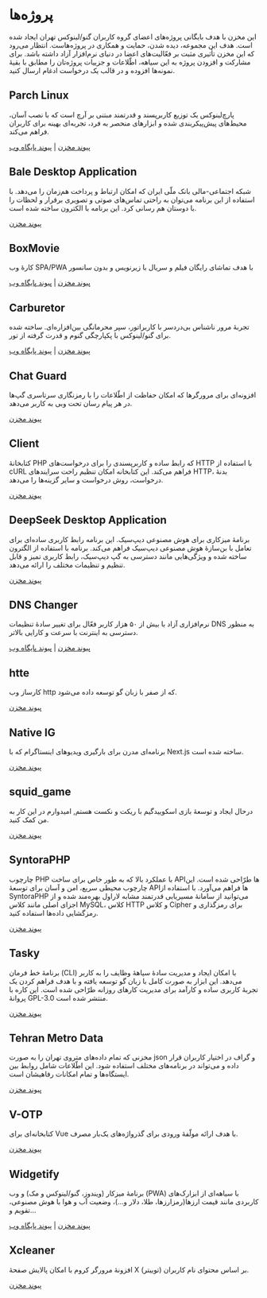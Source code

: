 # پروژه‌ها
این مخزن با هدف بایگانی پروژه‌های اعضای گروه کاربران گنو/لینوکس تهران ایجاد شده است. هدف این مجموعه، دیده شدن، حمایت و همکاری در پروژه‌هاست. انتظار می‌رود که این مخزن تأثیری مثبت بر فعّالیت‌های اعضا در دنیای نرم‌افزار آزاد داشته باشد. برای مشارکت و افزودن پروژه به این سیاهه، اطّلاعات و جزییات پروژه‌تان را مطابق با بقیهٔ نمونه‌ها افزوده و در قالب یک درخواست ادغام ارسال کنید.
## Parch Linux
پارچ‌لینوکس یک توزیع کاربرپسند و قدرتمند مبتنی بر آرچ است که با نصب آسان، محیط‌های پیش‌پیکربندی شده و ابزارهای منحصر به فرد، تجربه‌ای بهینه برای کاربران فراهم می‌کند.

[پیوند مخزن](https://git.parchlinux.com) | [پیوند پایگاه وب](https://parchlinux.com)
## Bale Desktop Application
شبکه اجتماعی-مالی بانک ملّی ایران که امکان ارتباط و پرداخت هم‌زمان را می‌دهد. با استفاده از این برنامه می‌توان به راحتی تماس‌های صوتی و تصویری برقرار و لحظات را با دوستان هم رسانی کرد. این برنامه با الکترون ساخته شده است.

[پیوند مخزن](https://github.com/code3-dev/bale-desktop)
## BoxMovie
کارهٔ وب SPA/PWA با هدف تماشای رایگان فیلم و سریال با زیرنویس و بدون سانسور

[پیوند مخزن](https://github.com/BoxMovie/BoxMovie.github.io) | [پیوند پایگاه وب](https://boxmovie.github.io)

## Carburetor
تجربهٔ مرور ناشناس بی‌دردسر با کاربراتور، سپر محرمانگی بین‌افزاره‌ای. ساخته شده برای گنو/لینوکس با پکپارچگی گنوم و قدرت گرفته از تور.

[پیوند مخزن](https://framagit.org/tractor/carburetor) | [پیوند پایگاه وب](https://flathub.org/fa/apps/io.frama.tractor.carburetor)

## Chat Guard
افزونه‌ای برای مرورگرها که امکان حفاظت از اطّلاعات را با رمزنگاری سرتاسری گپ‌ها در هر پیام رسان تحت وبی به کاربر می‌دهد.

[پیوند مخزن](https://github.com/PrivacyForge/ChatGuard)
## Client
کتابخانهٔ PHP که رابط ساده و کاربرپسندی را برای درخواست‌های HTTP با استفاده از cURL فراهم می‌کند. این کتابخانه امکان تنظیم راحت سرایندهای HTTP، بدنهٔ درخواست، روش درخواست و سایر گزینه‌ها را می‌دهد.

[پیوند مخزن](https://github.com/httptools/Client)
## DeepSeek Desktop Application
برنامهٔ میزکاری برای هوش مصنوعی دیپ‌سیک. این برنامه رابط کاربری ساده‌ای برای تعامل با بن‌سازهٔ هوش مصنوعی دیپ‌سیک فراهم می‌کند. برنامه با استفاده از الگترون ساخته شده و ویژگی‌هایی مانند دسترسی به گپ دیپ‌سیک، رابط کاربری تمیز و قابل تنظیم و تنظیمات مختلف را ارائه می‌دهد.

[پیوند مخزن](https://github.com/code3-dev/deepseek-desktop)
## DNS Changer
نرم‌افزاری آزاد با بیش از ۵۰ هزار کاربر فعّال برای تغییر سادهٔ تنظیمات DNS به منظور دسترسی به اینترنت با سرعت و کارایی بالاتر.

[پیوند مخزن](https://github.com/DnsChanger) | [پیوند پایگاه وب](https://dnschanger.github.io)
## htte
کارساز وب http که از صفر با زبان گو توسعه داده می‌شود.

[پیوند مخزن](https://github.com/the-pesar/htte)
## Native IG
برنامه‌ای مدرن برای بارگیری ویدیوهای اینستاگرام که با Next.js ساخته شده است.

[پیوند مخزن](https://github.com/code3-dev/native-ig)
## squid\_game
درحال ایجاد و توسعهٔ بازی اسکوییدگیم با ریکت و نکست هستم, امیدوارم در این کار به من کمک کنید.

[پیوند مخزن](https://github.com/mh-morowati/squid_game)
## SyntoraPHP
چارچوب PHP با عملکرد بالا که به طور خاص برای ساخت APIها طرّاحی شده است. این چارچوب محیطی سریع، امن و آسان برای توسعهٔ APIها فراهم می‌آورد. با استفاده از SyntoraPHP می‌توانید از سامانهٔ مسیریابی قدرتمند مشابه لاراول بهره‌مند شده و از اجزای اصلی مانند کلاس MySQL، کلاس HTTP و کلاس Cipher برای رمزگذاری و رمزگشایی داده‌ها استفاده کنید.

[پیوند مخزن](https://github.com/code3-dev/SyntoraPHP)
## Tasky
برنامهٔ خط فرمان (CLI) با امکان ایجاد و مدیریت سادهٔ سیاههٔ وظایف را به کاربر می‌دهد. این ابزار به صورت کامل با زبان گو توسعه یافته و با هدف فراهم کردن یک تجربهٔ کاربری ساده و کارآمد برای مدیریت کارهای روزانه طرّاحی شده است. این کاره با پروانهٔ GPL-3.0 منتشر شده است.

[پیوند مخزن](https://github.com/shahriaarrr/tasky)
## Tehran Metro Data
مخزنی که تمام داده‌های متروی تهران را به صورت json و گراف در اختیار کاربران قرار داده و می‌تواند در برنامه‌های مختلف استفاده شود. این اطّلاعات شامل روابط بین ایستگاه‌ها و تمام امکانات رفاهیشان است.

[پیوند مخزن](https://github.com/mostafa-kheibary/tehran-metro-data)
## V-OTP
کتابخانه‌ای برای Vue با هدف ارائه مولّفهٔ ورودی برای گذرواژه‌های یک‌بار مصرف.

[پیوند مخزن](https://github.com/Saman-Safaei-Dev/v-otp)
## Widgetify
برنامهٔ میزکار (ویندوز، گنو/لینوکس و مک) و وب (PWA) با سیاهه‌ای از ابزارک‌های کاربردی مانند قیمت ارزها(رمزارزها، طلا، دلار و…)، وضعیت آب و هوا با هوش مصنوعی، تقویم و…

[پیوند مخزن](https://github.com/widgetify-app/) | [پیوند پایگاه وب](https://www.widgetify.ir/)
## Xcleaner
افزونهٔ مرورگر کروم با امکان پالایش صفحهٔ X (توییتر) بر اساس محتوای نام کاربران.

[پیوند مخزن](https://github.com/mostafa-kheibary/xCleaner)

